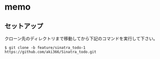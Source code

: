 # memo

## セットアップ
クローン先のディレクトリまで移動してから下記のコマンドを実行して下さい。
```
$ git clone -b feature/sinatra_todo-1 https://github.com/aki366/Sinatra_todo.git
```

